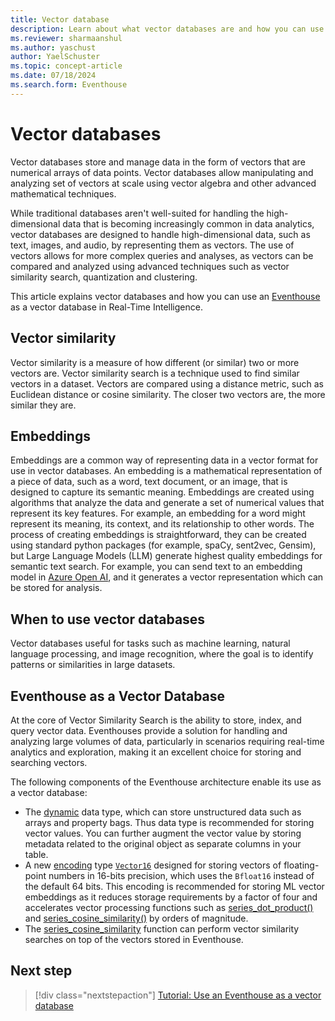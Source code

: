 ```yaml
---
title: Vector database
description: Learn about what vector databases are and how you can use Eventhouse to store and query vector data in Real-Time Intelligence.
ms.reviewer: sharmaanshul
ms.author: yaschust
author: YaelSchuster
ms.topic: concept-article
ms.date: 07/18/2024
ms.search.form: Eventhouse
---
```

# Vector databases

Vector databases store and manage data in the form of vectors that are numerical arrays of data points. Vector databases allow manipulating and analyzing set of vectors at scale using vector algebra and other advanced mathematical techniques.

While traditional databases aren't well-suited for handling the high-dimensional data that is becoming increasingly common in data analytics, vector databases are designed to handle high-dimensional data, such as text, images, and audio, by representing them as vectors. The use of vectors allows for more complex queries and analyses, as vectors can be compared and analyzed using advanced techniques such as vector similarity search, quantization and clustering. 

This article explains vector databases and how you can use an [Eventhouse](eventhouse.md) as a vector database in Real-Time Intelligence.

## Vector similarity

Vector similarity is a measure of how different (or similar) two or more vectors are. Vector similarity search is a technique used to find similar vectors in a dataset. Vectors are compared using a distance metric, such as Euclidean distance or cosine similarity. The closer two vectors are, the more similar they are. 

## Embeddings

Embeddings are a common way of representing data in a vector format for use in vector databases. An embedding is a mathematical representation of a piece of data, such as a word, text document, or an image, that is designed to capture its semantic meaning. Embeddings are created using algorithms that analyze the data and generate a set of numerical values that represent its key features. For example, an embedding for a word might represent its meaning, its context, and its relationship to other words. The process of creating embeddings is straightforward, they can be created using standard python packages (for example, spaCy, sent2vec, Gensim), but Large Language Models (LLM) generate highest quality embeddings for semantic text search. For example, you can send text to an embedding model in [Azure Open AI](/azure/ai-services/openai/how-to/embeddings), and it generates a vector representation which can be stored for analysis.

## When to use vector databases

Vector databases useful for tasks such as machine learning, natural language processing, and image recognition, where the goal is to identify patterns or similarities in large datasets.

## Eventhouse as a Vector Database

At the core of Vector Similarity Search is the ability to store, index, and query vector data. Eventhouses provide a solution for handling and analyzing large volumes of data, particularly in scenarios requiring real-time analytics and exploration, making it an excellent choice for storing and searching vectors. 

The following components of the Eventhouse architecture enable its use as a vector database:

* The [dynamic](/azure/data-explorer/kusto/query/scalar-data-types/dynamic) data type, which can store unstructured data such as arrays and property bags. Thus data type is recommended for storing vector values. You can further augment the vector value by storing metadata related to the original object as separate columns in your table.  
* A new [encoding](/azure/data-explorer/kusto/management/encoding-policy) type [`Vector16`](/azure/data-explorer/kusto/management/alter-encoding-policy#encoding-policy-types) designed for storing vectors of floating-point numbers in 16-bits precision, which uses the `Bfloat16` instead of the default 64 bits. This encoding is recommended for storing ML vector embeddings as it reduces storage requirements by a factor of four and accelerates vector processing functions such as [series_dot_product()](/azure/data-explorer/kusto/query/series-dot-product-function) and [series_cosine_similarity()](/azure/data-explorer/kusto/query/series-cosine-similarity-function) by orders of magnitude.
* The [series_cosine_similarity](/azure/data-explorer/kusto/query/series-cosine-similarity-function) function can perform vector similarity searches on top of the vectors stored in Eventhouse.

## Next step

> [!div class="nextstepaction"]
> [Tutorial: Use an Eventhouse as a vector database](vector-database-eventhouse.md)
